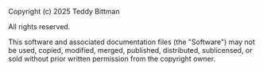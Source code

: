 Copyright (c) 2025 Teddy Bittman

All rights reserved.

This software and associated documentation files (the "Software") may not be used, copied, modified, merged, published, distributed, sublicensed, or sold without prior written permission from the copyright owner.
